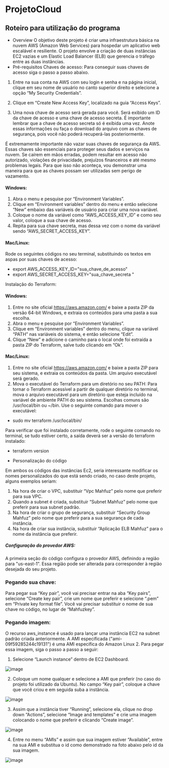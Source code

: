# ProjetoCloud
## Roteiro para utilização do programa
*	Overview
O objetivo deste projeto é criar uma infraestrutura básica na nuvem AWS (Amazon Web Services) para hospedar um aplicativo web escalável e resiliente. O projeto envolve a criação de duas instâncias EC2 vazias e um Elastic Load Balancer (ELB) que gerencia o tráfego entre as duas instâncias.
*	Pré-requisitos
Chaves de acesso:
Para conseguir suas chaves de acesso siga o passo a passo abaixo.
1.	Entre na sua conta na AWS com seu login e senha e na página inicial, clique em seu nome de usuário no canto superior direito e selecione a opção “My Security Credentials”.

2.	Clique em “Create New Access Key”, localizado na guia “Access Keys”.

3.	Uma nova chave de acesso será gerada para você. Será exibido um ID da chave de acesso e uma chave de acesso secreta. É importante lembrar que a chave de acesso secreta só é exibida uma vez. Anote essas informações ou faça o download do arquivo com as chaves de segurança, pois você não poderá recuperá-las posteriormente.

É extremamente importante não vazar suas chaves de segurança da AWS. Essas chaves são essenciais para proteger seus dados e serviços na nuvem. Se caírem em mãos erradas, podem resultar em acesso não autorizado, violações de privacidade, prejuízos financeiros e até mesmo problemas legais. Para que isso não aconteça, vou demonstrar uma maneira para que as chaves possam ser utilizadas sem perigo de vazamento.

#### Windows: 
1.	Abra o menu e pesquise por “Environment Variables”.
2.	Clique em “Environment variables” dentro do menu e então selecione “New” embaixo das variáveis de usuário para criar uma nova variável.
3.	Coloque o nome da variável como “AWS_ACCESS_KEY_ID” e como seu valor, coloque a sua chave de acesso.
4.	Repita para sua chave secreta, mas dessa vez com o nome da variável sendo “AWS_SECRET_ACCESS_KEY”.




#### Mac/Linux:
Rode os seguintes códigos no seu terminal, substituindo os textos em aspas por suas chaves de acesso:
- export AWS_ACCESS_KEY_ID="sua_chave_de_acesso"
- export AWS_SECRET_ACCESS_KEY="sua_chave_secreta "

Instalação do Terraform:

#### Windows: 
1.	Entre no site oficial https://aws.amazon.com/ e baixe a pasta ZIP da versão 64-bit Windows, e extraia os conteúdos para uma pasta a sua escolha.
2.	Abra o menu e pesquise por “Environment Variables”.
3.	Clique em “Environment variables” dentro do menu, clique na variável “PATH” nas variáveis do sistema, e então selecione “Edit”.
4.	Clique “New” e adicione o caminho para o local onde foi extraída a pasta ZIP do Terraform, salve tudo clicando em “Ok”.

#### Mac/Linux:
1.	Entre no site oficial https://aws.amazon.com/ e baixe a pasta ZIP para seu sistema, e extraia os conteúdos da pasta. Um arquivo executável será gerado.
2.	Mova o executável do Terraform para um diretório no seu PATH: Para tornar o Terraform acessível a partir de qualquer diretório no terminal, mova o arquivo executável para um diretório que esteja incluído na variável de ambiente PATH do seu sistema. Escolhas comuns são /usr/local/bin ou ~/bin. Use o seguinte comando para mover o executável:
 - sudo mv terraform /usr/local/bin/

Para verificar que foi instalado corretamente, rode o seguinte comando no terminal, se tudo estiver certo, a saída deverá ser a versão do terraform instalado:
- terraform version




*	Personalização do código

Em ambos os códigos das instâncias Ec2, seria interessante modificar os nomes personalizados do que está sendo criado, no caso deste projeto, alguns exemplos seriam:
1.	Na hora de criar o VPC, substituir “Vpc Mahfuz” pelo nome que preferir para sua VPC.
2.	Quando a subnet é criada, substituir “Subnet Mahfuz” pelo nome que preferir para sua subnet padrão.
3.	Na hora de criar o grupo de segurança, substituir “Security Group Mahfuz” pelo nome que preferir para a sua segurança de cada instância.
4.	Na hora de criar sua instância, substituir “Aplicação ELB Mahfuz” para o nome da instância que preferir.
##### Configuração do provedor AWS:
A primeira seção do código configura o provedor AWS, definindo a região para "us-east-1". Essa região pode ser alterada para corresponder à região desejada do seu projeto.

### Pegando sua chave:
Para pegar sua “Key pair”, você vai precisar entrar na aba “Key pairs”, selecione “Create key pair”, crie um nome que preferir e selecione “.pem” em “Private key format file”. Você vai precisar substituir o nome de sua chave no código, no lugar de “Mahfuzkey”.

### Pegando imagem:
O recurso aws_instance é usado para lançar uma instância EC2 na subnet padrão criada anteriormente. A AMI especificada ("ami-09f59285244c19131") é uma AMI específica do Amazon Linux 2. Para pegar essa imagem, siga o passo a passo a seguir:


1.	Selecione “Launch instance” dentro de EC2 Dashboard.

![image](https://github.com/pmahfuz/ProjetoCloud/assets/62957998/2d34d957-a575-4418-bd65-bf7ef7efd456)

2.	Coloque um nome qualquer e selecione a AMI que preferir (no caso do projeto foi utilizado da Ubuntu). No campo “Key pair”, coloque a chave que você criou e em seguida suba a instância.

![image](https://github.com/pmahfuz/ProjetoCloud/assets/62957998/12656769-4746-4e5c-bd0d-192363e198a7)

3.	Assim que a instância tiver “Running”, selecione ela, clique no drop down “Actions”, selecione “Image and templates” e crie uma imagem colocando o nome que preferir e clicando “Create image”.

![image](https://github.com/pmahfuz/ProjetoCloud/assets/62957998/9c8cee1f-3761-4eee-863b-aa5a2653330b)

4.	Entre no menu “AMIs” e assim que sua imagem estiver “Available”, entre na sua AMI e substitua o id como demonstrado na foto abaixo pelo id da sua imagem.

![image](https://github.com/pmahfuz/ProjetoCloud/assets/62957998/8e9a6015-e9c4-4b45-86f7-77d91aed2303)

